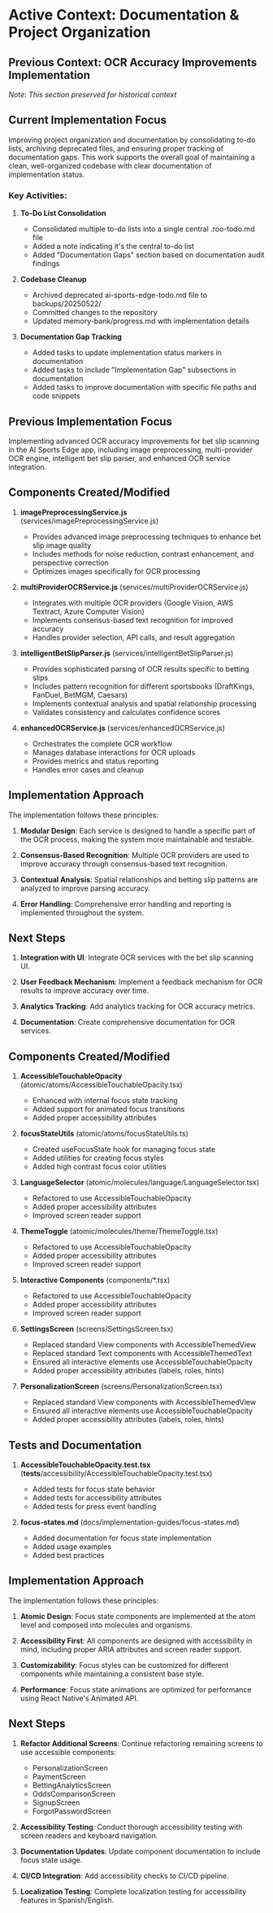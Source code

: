 # Active Context: Documentation & Project Organization

## Previous Context: OCR Accuracy Improvements Implementation

_Note: This section preserved for historical context_

## Current Implementation Focus

Improving project organization and documentation by consolidating to-do lists, archiving deprecated files, and ensuring proper tracking of documentation gaps. This work supports the overall goal of maintaining a clean, well-organized codebase with clear documentation of implementation status.

### Key Activities:

1. **To-Do List Consolidation**

   - Consolidated multiple to-do lists into a single central .roo-todo.md file
   - Added a note indicating it's the central to-do list
   - Added "Documentation Gaps" section based on documentation audit findings

2. **Codebase Cleanup**

   - Archived deprecated ai-sports-edge-todo.md file to backups/20250522/
   - Committed changes to the repository
   - Updated memory-bank/progress.md with implementation details

3. **Documentation Gap Tracking**
   - Added tasks to update implementation status markers in documentation
   - Added tasks to include "Implementation Gap" subsections in documentation
   - Added tasks to improve documentation with specific file paths and code snippets

## Previous Implementation Focus

Implementing advanced OCR accuracy improvements for bet slip scanning in the AI Sports Edge app, including image preprocessing, multi-provider OCR engine, intelligent bet slip parser, and enhanced OCR service integration.

## Components Created/Modified

1. **imagePreprocessingService.js** (services/imagePreprocessingService.js)

   - Provides advanced image preprocessing techniques to enhance bet slip image quality
   - Includes methods for noise reduction, contrast enhancement, and perspective correction
   - Optimizes images specifically for OCR processing

2. **multiProviderOCRService.js** (services/multiProviderOCRService.js)

   - Integrates with multiple OCR providers (Google Vision, AWS Textract, Azure Computer Vision)
   - Implements consensus-based text recognition for improved accuracy
   - Handles provider selection, API calls, and result aggregation

3. **intelligentBetSlipParser.js** (services/intelligentBetSlipParser.js)

   - Provides sophisticated parsing of OCR results specific to betting slips
   - Includes pattern recognition for different sportsbooks (DraftKings, FanDuel, BetMGM, Caesars)
   - Implements contextual analysis and spatial relationship processing
   - Validates consistency and calculates confidence scores

4. **enhancedOCRService.js** (services/enhancedOCRService.js)
   - Orchestrates the complete OCR workflow
   - Manages database interactions for OCR uploads
   - Provides metrics and status reporting
   - Handles error cases and cleanup

## Implementation Approach

The implementation follows these principles:

1. **Modular Design**: Each service is designed to handle a specific part of the OCR process, making the system more maintainable and testable.

2. **Consensus-Based Recognition**: Multiple OCR providers are used to improve accuracy through consensus-based text recognition.

3. **Contextual Analysis**: Spatial relationships and betting slip patterns are analyzed to improve parsing accuracy.

4. **Error Handling**: Comprehensive error handling and reporting is implemented throughout the system.

## Next Steps

1. **Integration with UI**: Integrate OCR services with the bet slip scanning UI.

2. **User Feedback Mechanism**: Implement a feedback mechanism for OCR results to improve accuracy over time.

3. **Analytics Tracking**: Add analytics tracking for OCR accuracy metrics.

4. **Documentation**: Create comprehensive documentation for OCR services.

## Components Created/Modified

1. **AccessibleTouchableOpacity** (atomic/atoms/AccessibleTouchableOpacity.tsx)

   - Enhanced with internal focus state tracking
   - Added support for animated focus transitions
   - Added proper accessibility attributes

2. **focusStateUtils** (atomic/atoms/focusStateUtils.ts)

   - Created useFocusState hook for managing focus state
   - Added utilities for creating focus styles
   - Added high contrast focus color utilities

3. **LanguageSelector** (atomic/molecules/language/LanguageSelector.tsx)

   - Refactored to use AccessibleTouchableOpacity
   - Added proper accessibility attributes
   - Improved screen reader support

4. **ThemeToggle** (atomic/molecules/theme/ThemeToggle.tsx)

   - Refactored to use AccessibleTouchableOpacity
   - Added proper accessibility attributes
   - Improved screen reader support

5. **Interactive Components** (components/\*.tsx)

   - Refactored to use AccessibleTouchableOpacity
   - Added proper accessibility attributes
   - Improved screen reader support

6. **SettingsScreen** (screens/SettingsScreen.tsx)

   - Replaced standard View components with AccessibleThemedView
   - Replaced standard Text components with AccessibleThemedText
   - Ensured all interactive elements use AccessibleTouchableOpacity
   - Added proper accessibility attributes (labels, roles, hints)

7. **PersonalizationScreen** (screens/PersonalizationScreen.tsx)
   - Replaced standard View components with AccessibleThemedView
   - Ensured all interactive elements use AccessibleTouchableOpacity
   - Added proper accessibility attributes (labels, roles, hints)

## Tests and Documentation

1. **AccessibleTouchableOpacity.test.tsx** (**tests**/accessibility/AccessibleTouchableOpacity.test.tsx)

   - Added tests for focus state behavior
   - Added tests for accessibility attributes
   - Added tests for press event handling

2. **focus-states.md** (docs/implementation-guides/focus-states.md)
   - Added documentation for focus state implementation
   - Added usage examples
   - Added best practices

## Implementation Approach

The implementation follows these principles:

1. **Atomic Design**: Focus state components are implemented at the atom level and composed into molecules and organisms.

2. **Accessibility First**: All components are designed with accessibility in mind, including proper ARIA attributes and screen reader support.

3. **Customizability**: Focus styles can be customized for different components while maintaining a consistent base style.

4. **Performance**: Focus state animations are optimized for performance using React Native's Animated API.

## Next Steps

1. **Refactor Additional Screens**: Continue refactoring remaining screens to use accessible components:

   - PersonalizationScreen
   - PaymentScreen
   - BettingAnalyticsScreen
   - OddsComparisonScreen
   - SignupScreen
   - ForgotPasswordScreen

2. **Accessibility Testing**: Conduct thorough accessibility testing with screen readers and keyboard navigation.

3. **Documentation Updates**: Update component documentation to include focus state usage.

4. **CI/CD Integration**: Add accessibility checks to CI/CD pipeline.

5. **Localization Testing**: Complete localization testing for accessibility features in Spanish/English.
